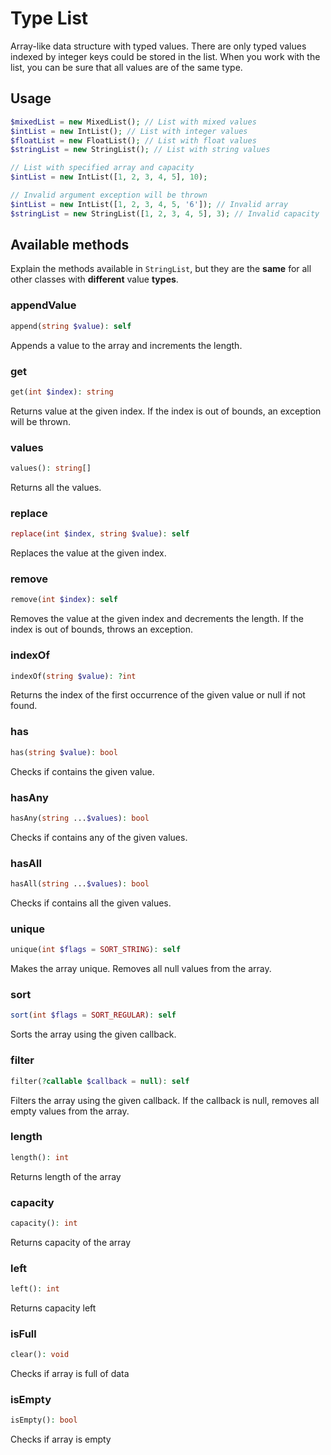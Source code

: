 # Type List

Array-like data structure with typed values.
There are only typed values indexed by integer keys could be stored in the list.
When you work with the list, you can be sure that all values are of the same type.

## Usage

```php
$mixedList = new MixedList(); // List with mixed values
$intList = new IntList(); // List with integer values
$floatList = new FloatList(); // List with float values
$stringList = new StringList(); // List with string values

// List with specified array and capacity
$intList = new IntList([1, 2, 3, 4, 5], 10);

// Invalid argument exception will be thrown
$intList = new IntList([1, 2, 3, 4, 5, '6']); // Invalid array
$stringList = new StringList([1, 2, 3, 4, 5], 3); // Invalid capacity
```

## Available methods

Explain the methods available in `StringList`, but they are the **same** for all other classes with **different** value **types**.

### appendValue
```php
append(string $value): self
```
Appends a value to the array and increments the length.

### get
```php
get(int $index): string
```
Returns value at the given index.
If the index is out of bounds, an exception will be thrown.

### values
```php
values(): string[]
```
Returns all the values.

### replace
```php
replace(int $index, string $value): self
```
Replaces the value at the given index.

### remove
```php
remove(int $index): self
```
Removes the value at the given index and decrements the length.
If the index is out of bounds, throws an exception.

### indexOf
```php
indexOf(string $value): ?int
```
Returns the index of the first occurrence of the given value or null if not found.

### has
```php
has(string $value): bool
```
Checks if contains the given value.

### hasAny
```php
hasAny(string ...$values): bool
```
Checks if contains any of the given values.

### hasAll
```php
hasAll(string ...$values): bool
```
Checks if contains all the given values.

### unique
```php
unique(int $flags = SORT_STRING): self
```
Makes the array unique.
Removes all null values from the array.

### sort
```php
sort(int $flags = SORT_REGULAR): self
```
Sorts the array using the given callback.

### filter
```php
filter(?callable $callback = null): self
```
Filters the array using the given callback.
If the callback is null, removes all empty values from the array.

### length
```php
length(): int
```
Returns length of the array

### capacity
```php
capacity(): int
```
Returns capacity of the array

### left
```php
left(): int
```
Returns capacity left

### isFull
```php
clear(): void
```
Checks if array is full of data

### isEmpty
```php
isEmpty(): bool
```
Checks if array is empty



